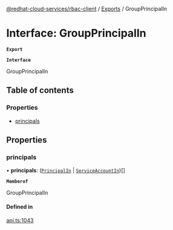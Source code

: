 [@redhat-cloud-services/rbac-client](../README.md) / [Exports](../modules.md) / GroupPrincipalIn

# Interface: GroupPrincipalIn

**`Export`**

**`Interface`**

GroupPrincipalIn

## Table of contents

### Properties

- [principals](GroupPrincipalIn.md#principals)

## Properties

### principals

• **principals**: ([`PrincipalIn`](PrincipalIn.md) \| [`ServiceAccountIn`](ServiceAccountIn.md))[]

**`Memberof`**

GroupPrincipalIn

#### Defined in

[api.ts:1043](https://github.com/RedHatInsights/javascript-clients/blob/master/packages/rbac/api.ts#L1043)
